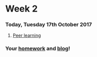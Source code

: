 # Week 2

### Today, Tuesday 17th October 2017

1. [Peer learning](#peer-learning)


### Your [homework](#homework) and [blog](#blog)!
